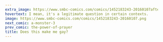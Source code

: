 ```yaml
---
extra_image: https://www.smbc-comics.com/comics/1452183243-20160107after.png
hovertext: I mean, it's a legitimate question in certain contexts.
image: https://www.smbc-comics.com/comics/1452183243-20160107.png
next_comic: a-monster-3
prev_comic: the-power-of-prayer
title: Does this make me gay?
---
```


